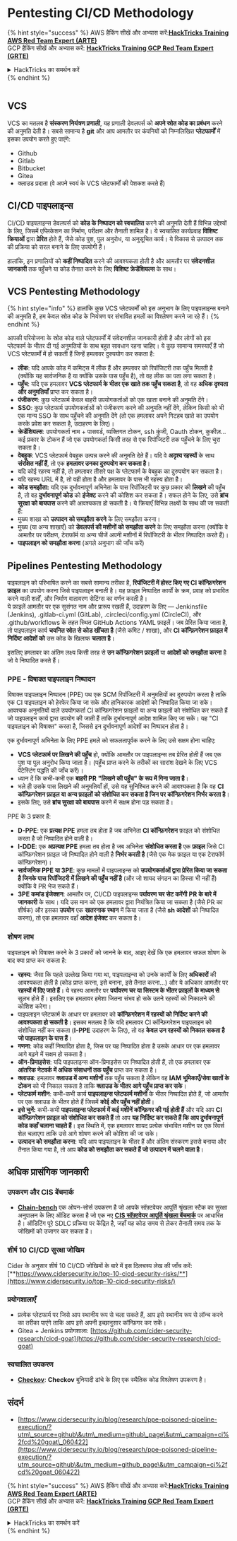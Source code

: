 # Pentesting CI/CD Methodology

{% hint style="success" %}
AWS हैकिंग सीखें और अभ्यास करें:<img src="../.gitbook/assets/image (1) (1) (1).png" alt="" data-size="line">[**HackTricks Training AWS Red Team Expert (ARTE)**](https://training.hacktricks.xyz/courses/arte)<img src="../.gitbook/assets/image (1) (1) (1).png" alt="" data-size="line">\
GCP हैकिंग सीखें और अभ्यास करें: <img src="../.gitbook/assets/image (2).png" alt="" data-size="line">[**HackTricks Training GCP Red Team Expert (GRTE)**<img src="../.gitbook/assets/image (2).png" alt="" data-size="line">](https://training.hacktricks.xyz/courses/grte)

<details>

<summary>HackTricks का समर्थन करें</summary>

* [**सदस्यता योजनाएँ**](https://github.com/sponsors/carlospolop) देखें!
* **हमारे साथ जुड़ें** 💬 [**Discord समूह**](https://discord.gg/hRep4RUj7f) या [**टेलीग्राम समूह**](https://t.me/peass) या **हमारा अनुसरण करें** **Twitter** 🐦 [**@hacktricks\_live**](https://twitter.com/hacktricks_live)**.**
* **हैकिंग ट्रिक्स साझा करें और** [**HackTricks**](https://github.com/carlospolop/hacktricks) और [**HackTricks Cloud**](https://github.com/carlospolop/hacktricks-cloud) गिटहब रिपोजिटरी में PR सबमिट करें।

</details>
{% endhint %}

<figure><img src="../.gitbook/assets/CLOUD-logo-letters.svg" alt=""><figcaption></figcaption></figure>

## VCS

VCS का मतलब है **संस्करण नियंत्रण प्रणाली**, यह प्रणाली डेवलपर्स को **अपने स्रोत कोड का प्रबंधन** करने की अनुमति देती है। सबसे सामान्य है **git** और आप आमतौर पर कंपनियों को निम्नलिखित **प्लेटफार्मों** में इसका उपयोग करते हुए पाएंगे:

* Github
* Gitlab
* Bitbucket
* Gitea
* क्लाउड प्रदाता (वे अपने स्वयं के VCS प्लेटफार्मों की पेशकश करते हैं)

## CI/CD पाइपलाइन्स

CI/CD पाइपलाइन्स डेवलपर्स को **कोड के निष्पादन को स्वचालित** करने की अनुमति देती हैं विभिन्न उद्देश्यों के लिए, जिसमें एप्लिकेशन का निर्माण, परीक्षण और तैनाती शामिल है। ये स्वचालित कार्यप्रवाह **विशिष्ट क्रियाओं** द्वारा **प्रेरित** होते हैं, जैसे कोड पुश, पुल अनुरोध, या अनुसूचित कार्य। ये विकास से उत्पादन तक की प्रक्रिया को सरल बनाने के लिए उपयोगी हैं।

हालांकि, इन प्रणालियों को **कहीं निष्पादित** करने की आवश्यकता होती है और आमतौर पर **संवेदनशील जानकारी** तक पहुँचने या कोड तैनात करने के लिए **विशिष्ट क्रेडेंशियल्स** के साथ।

## VCS Pentesting Methodology

{% hint style="info" %}
हालांकि कुछ VCS प्लेटफार्मों को इस अनुभाग के लिए पाइपलाइन्स बनाने की अनुमति है, हम केवल स्रोत कोड के नियंत्रण पर संभावित हमलों का विश्लेषण करने जा रहे हैं।
{% endhint %}

आपकी परियोजना के स्रोत कोड वाले प्लेटफार्मों में संवेदनशील जानकारी होती है और लोगों को इस प्लेटफार्म के भीतर दी गई अनुमतियों के साथ बहुत सावधान रहना चाहिए। ये कुछ सामान्य समस्याएँ हैं जो VCS प्लेटफार्मों में हो सकती हैं जिन्हें हमलावर दुरुपयोग कर सकता है:

* **लीक**: यदि आपके कोड में कमिट्स में लीक हैं और हमलावर को रिपॉजिटरी तक पहुँच मिलती है (क्योंकि यह सार्वजनिक है या क्योंकि उसके पास पहुँच है), तो वह लीक का पता लगा सकता है।
* **पहुँच**: यदि एक हमलावर **VCS प्लेटफार्म के भीतर एक खाते तक पहुँच सकता है**, तो वह **अधिक दृश्यता और अनुमतियाँ** प्राप्त कर सकता है।
* **पंजीकरण**: कुछ प्लेटफार्म केवल बाहरी उपयोगकर्ताओं को एक खाता बनाने की अनुमति देंगे।
* **SSO**: कुछ प्लेटफार्म उपयोगकर्ताओं को पंजीकरण करने की अनुमति नहीं देंगे, लेकिन किसी को भी एक मान्य SSO के साथ पहुँचने की अनुमति देंगे (तो एक हमलावर अपने गिटहब खाते का उपयोग करके प्रवेश कर सकता है, उदाहरण के लिए)।
* **क्रेडेंशियल्स**: उपयोगकर्ता नाम + पासवर्ड, व्यक्तिगत टोकन, ssh कुंजी, Oauth टोकन, कुकीज़... कई प्रकार के टोकन हैं जो एक उपयोगकर्ता किसी तरह से एक रिपॉजिटरी तक पहुँचने के लिए चुरा सकता है।
* **वेबहुक**: VCS प्लेटफार्म वेबहुक उत्पन्न करने की अनुमति देते हैं। यदि वे **अदृश्य रहस्यों** के साथ **संरक्षित नहीं हैं**, तो एक **हमलावर उनका दुरुपयोग कर सकता है**।
* यदि कोई रहस्य नहीं है, तो हमलावर तीसरे पक्ष के प्लेटफार्म के वेबहुक का दुरुपयोग कर सकता है।
* यदि रहस्य URL में है, तो वही होता है और हमलावर के पास भी रहस्य होता है।
* **कोड समझौता:** यदि एक दुर्भावनापूर्ण अभिनेता के पास रिपॉजिटरी पर कुछ प्रकार की **लिखने** की पहुँच है, तो वह **दुर्भावनापूर्ण कोड** को **इंजेक्ट** करने की कोशिश कर सकता है। सफल होने के लिए, उसे **ब्रांच सुरक्षा को बायपास** करने की आवश्यकता हो सकती है। ये क्रियाएँ विभिन्न लक्ष्यों के साथ की जा सकती हैं:
* मुख्य शाखा को **उत्पादन को समझौता करने** के लिए समझौता करना।
* मुख्य (या अन्य शाखाएँ) को **डेवलपर्स की मशीनों को समझौता करने** के लिए समझौता करना (क्योंकि वे आमतौर पर परीक्षण, टेराफॉर्म या अन्य चीजें अपनी मशीनों में रिपॉजिटरी के भीतर निष्पादित करते हैं)।
* **पाइपलाइन को समझौता करना** (अगले अनुभाग की जाँच करें)

## Pipelines Pentesting Methodology

पाइपलाइन को परिभाषित करने का सबसे सामान्य तरीका है, **रिपॉजिटरी में होस्ट किए गए CI कॉन्फ़िगरेशन फ़ाइल** का उपयोग करना जिसे पाइपलाइन बनाती है। यह फ़ाइल निष्पादित कार्यों के क्रम, प्रवाह को प्रभावित करने वाली शर्तों, और निर्माण वातावरण सेटिंग्स का वर्णन करती है।\
ये फ़ाइलें आमतौर पर एक सुसंगत नाम और प्रारूप रखती हैं, उदाहरण के लिए — Jenkinsfile (Jenkins), .gitlab-ci.yml (GitLab), .circleci/config.yml (CircleCI), और .github/workflows के तहत स्थित GitHub Actions YAML फ़ाइलें। जब प्रेरित किया जाता है, तो पाइपलाइन कार्य **चयनित स्रोत से कोड खींचता है** (जैसे कमिट / शाखा), और **CI कॉन्फ़िगरेशन फ़ाइल में निर्दिष्ट आदेशों को** उस कोड के खिलाफ **चलाता है**।

इसलिए हमलावर का अंतिम लक्ष्य किसी तरह से **उन कॉन्फ़िगरेशन फ़ाइलों** या **आदेशों को समझौता करना** है जो वे निष्पादित करते हैं।

### PPE - विषाक्त पाइपलाइन निष्पादन

विषाक्त पाइपलाइन निष्पादन (PPE) पथ एक SCM रिपॉजिटरी में अनुमतियों का दुरुपयोग करता है ताकि एक CI पाइपलाइन को हेरफेर किया जा सके और हानिकारक आदेशों को निष्पादित किया जा सके। आवश्यक अनुमतियों वाले उपयोगकर्ता CI कॉन्फ़िगरेशन फ़ाइलों या अन्य फ़ाइलों को संशोधित कर सकते हैं जो पाइपलाइन कार्य द्वारा उपयोग की जाती हैं ताकि दुर्भावनापूर्ण आदेश शामिल किए जा सकें। यह "CI पाइपलाइन को विषाक्त" करता है, जिससे इन दुर्भावनापूर्ण आदेशों का निष्पादन होता है।

एक दुर्भावनापूर्ण अभिनेता के लिए PPE हमले को सफलतापूर्वक करने के लिए उसे सक्षम होना चाहिए:

* **VCS प्लेटफार्म पर लिखने की पहुँच** हो, क्योंकि आमतौर पर पाइपलाइन्स तब प्रेरित होती हैं जब एक पुश या पुल अनुरोध किया जाता है। (पहुँच प्राप्त करने के तरीकों का सारांश देखने के लिए VCS पेंटेस्टिंग पद्धति की जाँच करें)।
* ध्यान दें कि कभी-कभी एक **बाहरी PR "लिखने की पहुँच" के रूप में गिना जाता है**।
* भले ही उसके पास लिखने की अनुमतियाँ हों, उसे यह सुनिश्चित करने की आवश्यकता है कि वह **CI कॉन्फ़िगरेशन फ़ाइल या अन्य फ़ाइलों को संशोधित कर सकता है जिन पर कॉन्फ़िगरेशन निर्भर करता है**।
* इसके लिए, उसे **ब्रांच सुरक्षा को बायपास** करने में सक्षम होना पड़ सकता है।

PPE के 3 प्रकार हैं:

* **D-PPE**: एक **प्रत्यक्ष PPE** हमला तब होता है जब अभिनेता **CI कॉन्फ़िगरेशन** फ़ाइल को संशोधित करता है जो निष्पादित होने वाली है।
* **I-DDE**: एक **अप्रत्यक्ष PPE** हमला तब होता है जब अभिनेता **संशोधित करता है** एक **फ़ाइल** जिसे CI कॉन्फ़िगरेशन फ़ाइल जो निष्पादित होने वाली है **निर्भर करती है** (जैसे एक मेक फ़ाइल या एक टेराफॉर्म कॉन्फ़िगरेशन)।
* **सार्वजनिक PPE या 3PE**: कुछ मामलों में पाइपलाइन्स को **उपयोगकर्ताओं द्वारा प्रेरित किया जा सकता है जिनके पास रिपॉजिटरी में लिखने की पहुँच नहीं है** (और जो शायद संगठन का हिस्सा भी नहीं हैं) क्योंकि वे PR भेज सकते हैं।
* **3PE कमांड इंजेक्शन**: आमतौर पर, CI/CD पाइपलाइन्स **पर्यावरण चर सेट करेंगी** **PR के बारे में जानकारी** के साथ। यदि उस मान को एक हमलावर द्वारा नियंत्रित किया जा सकता है (जैसे PR का शीर्षक) और इसका **उपयोग** एक **खतरनाक स्थान** में किया जाता है (जैसे **sh आदेशों** को निष्पादित करना), तो एक हमलावर वहाँ **आदेश इंजेक्ट** कर सकता है।

### शोषण लाभ

पाइपलाइन को विषाक्त करने के 3 प्रकारों को जानने के बाद, आइए देखें कि एक हमलावर सफल शोषण के बाद क्या प्राप्त कर सकता है:

* **रहस्य**: जैसा कि पहले उल्लेख किया गया था, पाइपलाइन्स को उनके कार्यों के लिए **अधिकारों** की आवश्यकता होती है (कोड प्राप्त करना, इसे बनाना, इसे तैनात करना...) और ये अधिकार आमतौर पर **रहस्यों में दिए जाते हैं**। ये रहस्य आमतौर पर **पर्यावरण चर या सिस्टम के भीतर फ़ाइलों के माध्यम से** सुलभ होते हैं। इसलिए एक हमलावर हमेशा जितना संभव हो सके उतने रहस्यों को निकालने की कोशिश करेगा।
* पाइपलाइन प्लेटफार्म के आधार पर हमलावर को **कॉन्फ़िगरेशन में रहस्यों को निर्दिष्ट करने की आवश्यकता हो सकती है**। इसका मतलब है कि यदि हमलावर CI कॉन्फ़िगरेशन पाइपलाइन को संशोधित नहीं कर सकता (**I-PPE** उदाहरण के लिए), तो वह **केवल उन रहस्यों को निकाल सकता है जो पाइपलाइन के पास हैं**।
* **गणना**: कोड कहीं निष्पादित होता है, जिस पर यह निष्पादित होता है उसके आधार पर एक हमलावर आगे बढ़ने में सक्षम हो सकता है।
* **ऑन-प्रिमाइसेस**: यदि पाइपलाइन्स ऑन-प्रिमाइसेस पर निष्पादित होती हैं, तो एक हमलावर एक **आंतरिक नेटवर्क में अधिक संसाधनों तक पहुँच** प्राप्त कर सकता है।
* **क्लाउड**: हमलावर **क्लाउड में अन्य मशीनों** तक पहुँच सकता है लेकिन वह **IAM भूमिकाएँ/सेवा खातों के टोकन** को भी निकाल सकता है ताकि **क्लाउड के भीतर आगे पहुँच प्राप्त कर सके**।
* **प्लेटफार्म मशीन**: कभी-कभी कार्य **पाइपलाइन्स प्लेटफार्म मशीनों** के भीतर निष्पादित होते हैं, जो आमतौर पर एक क्लाउड के भीतर होते हैं जिसमें **कोई और पहुँच नहीं होती**।
* **इसे चुनें:** कभी-कभी **पाइपलाइन्स प्लेटफार्म में कई मशीनें कॉन्फ़िगर की गई होती हैं** और यदि आप **CI कॉन्फ़िगरेशन फ़ाइल को संशोधित कर सकते हैं** तो आप **यह निर्दिष्ट कर सकते हैं कि आप दुर्भावनापूर्ण कोड कहाँ चलाना चाहते हैं**। इस स्थिति में, एक हमलावर शायद प्रत्येक संभावित मशीन पर एक रिवर्स शेल चलाएगा ताकि उसे आगे शोषण करने की कोशिश की जा सके।
* **उत्पादन को समझौता करना**: यदि आप पाइपलाइन के भीतर हैं और अंतिम संस्करण इससे बनाया और तैनात किया गया है, तो आप **कोड को समझौता कर सकते हैं जो उत्पादन में चलने वाला है**।

## अधिक प्रासंगिक जानकारी

### उपकरण और CIS बेंचमार्क

* [**Chain-bench**](https://github.com/aquasecurity/chain-bench) एक ओपन-सोर्स उपकरण है जो आपके सॉफ़्टवेयर आपूर्ति श्रृंखला स्टैक का सुरक्षा अनुपालन के लिए ऑडिट करता है जो एक नए [**CIS सॉफ़्टवेयर आपूर्ति श्रृंखला बेंचमार्क**](https://github.com/aquasecurity/chain-bench/blob/main/docs/CIS-Software-Supply-Chain-Security-Guide-v1.0.pdf) पर आधारित है। ऑडिटिंग पूरे SDLC प्रक्रिया पर केंद्रित है, जहाँ यह कोड समय से लेकर तैनाती समय तक के जोखिमों को उजागर कर सकता है।

### शीर्ष 10 CI/CD सुरक्षा जोखिम

Cider के अनुसार शीर्ष 10 CI/CD जोखिमों के बारे में इस दिलचस्प लेख की जाँच करें: [**https://www.cidersecurity.io/top-10-cicd-security-risks/**](https://www.cidersecurity.io/top-10-cicd-security-risks/)

### प्रयोगशालाएँ

* प्रत्येक प्लेटफार्म पर जिसे आप स्थानीय रूप से चला सकते हैं, आप इसे स्थानीय रूप से लॉन्च करने का तरीका पाएंगे ताकि आप इसे अपनी इच्छानुसार कॉन्फ़िगर कर सकें।
* Gitea + Jenkins प्रयोगशाला: [https://github.com/cider-security-research/cicd-goat](https://github.com/cider-security-research/cicd-goat)

### स्वचालित उपकरण

* [**Checkov**](https://github.com/bridgecrewio/checkov): **Checkov** बुनियादी ढांचे के लिए एक स्थैतिक कोड विश्लेषण उपकरण है।

## संदर्भ

* [https://www.cidersecurity.io/blog/research/ppe-poisoned-pipeline-execution/?utm\_source=github\&utm\_medium=github\_page\&utm\_campaign=ci%2fcd%20goat\_060422](https://www.cidersecurity.io/blog/research/ppe-poisoned-pipeline-execution/?utm_source=github\&utm_medium=github_page\&utm_campaign=ci%2fcd%20goat_060422)

{% hint style="success" %}
AWS हैकिंग सीखें और अभ्यास करें:<img src="../.gitbook/assets/image (1) (1) (1).png" alt="" data-size="line">[**HackTricks Training AWS Red Team Expert (ARTE)**](https://training.hacktricks.xyz/courses/arte)<img src="../.gitbook/assets/image (1) (1) (1).png" alt="" data-size="line">\
GCP हैकिंग सीखें और अभ्यास करें: <img src="../.gitbook/assets/image (2).png" alt="" data-size="line">[**HackTricks Training GCP Red Team Expert (GRTE)**<img src="../.gitbook/assets/image (2).png" alt="" data-size="line">](https://training.hacktricks.xyz/courses/grte)

<details>

<summary>HackTricks का समर्थन करें</summary>

* [**सदस्यता योजनाएँ**](https://github.com/sponsors/carlospolop) देखें!
* **हमारे साथ जुड़ें** 💬 [**Discord समूह**](https://discord.gg/hRep4RUj7f) या [**टेलीग्राम समूह**](https://t.me/peass) या **हमारा अनुसरण करें** **Twitter** 🐦 [**@hacktricks\_live**](https://twitter.com/hacktricks_live)**.**
* **हैकिंग ट्रिक्स साझा करें और** [**HackTricks**](https://github.com/carlospolop/hacktricks) और [**HackTricks Cloud**](https://github.com/carlospolop/hacktricks-cloud) गिटहब रिपोजिटरी में PR सबमिट करें।

</details>
{% endhint %}
